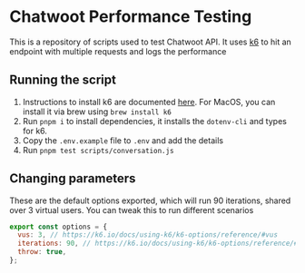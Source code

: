 # Chatwoot Performance Testing

This is a repository of scripts used to test Chatwoot API. It uses [k6](https://k6.io) to hit an endpoint with multiple requests and logs the performance

## Running the script

1. Instructions to install k6 are documented [here](https://k6.io/docs/get-started/installation/). For MacOS, you can install it via brew using `brew install k6`
1. Run `pnpm i` to install dependencies, it installs the `dotenv-cli` and types for k6.
1. Copy the `.env.example` file to `.env` and add the details
1. Run `pnpm test scripts/conversation.js`

## Changing parameters

These are the default options exported, which will run 90 iterations, shared over 3 virtual users. You can tweak this to run different scenarios

```js
export const options = {
  vus: 3, // https://k6.io/docs/using-k6/k6-options/reference/#vus
  iterations: 90, // https://k6.io/docs/using-k6/k6-options/reference/#iterations
  throw: true,
};
```
